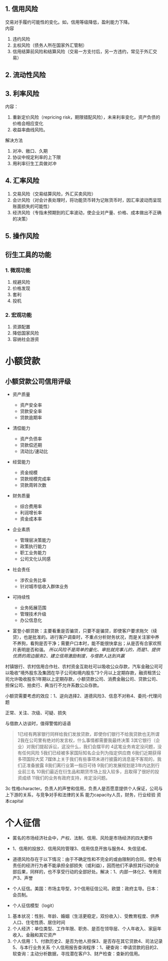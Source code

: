 ## 1. 信用风险
交易对手履约可能性的变化。如，信用等级降低，盈利能力下降。  
内容
1. 违约风险
2. 主权风险（债务人所在国家外汇管制）
3. 信用结算前风险和结算风险（交易一方支付后，另一方违约，常见于外汇交易）


## 2. 流动性风险

## 3. 利率风险
内容：
1. 重新定价风险（repricing risk，期限错配风险），未来利率变化，资产负债的价格会相应变化
2. 收益率曲线风险。


解决方法
1. 对冲、敞口、久期
2. 协议中规定利率的上下限
3. 用利率衍生工具做对冲


## 4. 汇率风险
1. 交易风险（交易结算风险，外汇买卖风险）
2. 会计风险（对会计表处理时，将功能货币转为记账货币时，因汇率波动而呈现账面损失的可能性）
3. 经济风险（专指未预期到的汇率波动，使企业对产量、价格、成本做出不正确的决策）

## 5. 操作风险


## 衍生工具的功能
### 1. 微观功能
1. 规避风险
2. 价格发现
3. 套利
4. 投机


### 2. 宏观功能
1. 资源配置
2. 降低国家风险
3. 容纳社会游资


# 小额贷款
## 小额贷款公司信用评级
- 资产质量
    - 资产安全率
    - 贷款安全率
    - 贷款逾期率
- 清偿能力
    - 资产负债率
    -  贷款偿还期
    - 流动比/速动比
- 经营能力
    - 资金规模
    - 贷款规模完成率
    - 贷款周转次数
- 财务质量
    - 综合费用率
    - 利润增长率
    - 资金成本率
- 企业素质
    - 管理层决策能力
    - 政策执行能力
    - 职工业务能力
    - 公司文化认同感
- 社会责任
    - 涉农业务比率
    - 针对城市低收入群体业务
- 可持续性
    - 业务拓展范围
    - 管理技术升级
    - 办公信息化


- 富登小额贷款：主要看重是否骗贷，只要不是骗贷，即使客户要求拖欠（续贷），也是批准的。进行客户调查时，不重点分析财务状况，而是关注家中养不养狗，看狗是否干净；需要户口本时，能不能很快拿出；从是否有合家欢照片表明是否和谐。
*所以风险不是简单的量化、审批就完事儿的，而是1、提供优质的周边服务2、建立信用激励制度，与借款人达到共赢*

村镇银行、农村信用合作社、农村资金互助社可以吸收公众存款，汽车金融公司可以吸收“境外股东及集团在华子公司和境内股东”3个月以上定期存款，融资租赁公司允许吸收股东1年期以上定期存款，小额贷款公司、消费金融公司、贷款公司、担保公司、拍卖行、典当行不允许系数公众存款。

小额贷需要考虑的效应：1、逆向选择2、道德风险3、信息不对称4、委托-代理问题

正常、关注、次级、可疑、损失

与借款人访谈时，值得警惕的话语
>1已经有两家银行同样给我们发放贷款，即使你们银行不给我贷款也无所谓
2我在公司里有绝对的发言权，什么事情都需要我最终决策
3其它银行（企业）对我们提起诉讼，这没什么，我们会摆平的
4这笔业务肯定没问题，没有任何风险
5我们已经被多家国际知名企业列为指定供应商
6我们近期获得多项国际大奖
7媒体上关于我们有些事项未进行披露的消息是不客观的，我们正准备披露
8我们离行业第一指日可待
9我们的发展规划是3年内达到行业前三名
10我们最近在衍生品和期货市场上投入较多，且取得了很好的投资成绩
11我们的业务有政府支持，肯定没问题。

3c 性格character。负责人的声誉和信用，负责人是否愿意提供个人保证，公司与上下游的关系，与竞争对手和法律的关系
能力capacity人员，财务，行业经验
资本capital

# 个人征信
- 匿名的市场经济社会中，产权、法制、信用、风险是市场经济的四大要件

- 1、信用的投放2、信用风险管理3、信用信息开放与服务4、失信惩戒、

- 道德风险存在于以下情况：由于不确定性和不完全的或由限制的合同，使负有责任的经济行为者不能承担全部损失（或利益），因而他们不承担其行动的全部后果，同样的，也不享受行动的全部好处。解决：1、内部一体化2、专用资产3、声誉

- 个人征信。美国：市场主导型，3个信用征信公司。欧盟：政府主导。日本：会员制。

- 个人征信模型（logit）
1. 基本状况：性别、年龄、婚姻（生活更稳定，双份收入）、受教育程度、供养人口、住宅性质、居住时间
2. 个人经济：单位类型、工作年限、职务、是否在领导层、个人年收入、家庭年收入、金融和其它资产
3. 个人信用：1、付款历史2、是否为他人担保3、是否存在其它贷款4、司法记录5、与本行业务关系
个人信用报告查询程序：1、硬查询：申请贷款的目的2、软查询：主动分析数据，寻找潜在客户3、财产检查：查新的信用。
